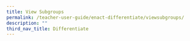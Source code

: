 ```yaml
---
title: View Subgroups
permalink: /teacher-user-guide/enact-differentiate/viewsubgroups/
description: ""
third_nav_title: Differentiate
---
```

